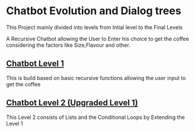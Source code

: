 # Chatbot Evolution and Dialog trees

This Project mainly divided into levels from Intial level to the Final Levels 

A Recursive Chatbot allowing the User to Enter his choice to get the coffee considering the factors like Size,Flavour and other.


##  <a href="https://github.com/balajisomasale/Python-Projects-/tree/master/04%20Chatbot%20Evolution%20and%20Dialog%20%20Trees/Coffee%20Chatbot%20Level%201">Chatbot Level 1</a>
This is build based on basic recursive functions allowing the user input  to get the coffee 


##  <a href="https://github.com/balajisomasale/Python-Projects-/tree/master/04%20Chatbot%20Evolution%20and%20Dialog%20%20Trees/Coffee%20Chatbot%20Level%202">Chatbot Level 2 (Upgraded Level 1)</a>

This Level 2 consists of Lists and the Conditional Loops by Extending the Level 1 



